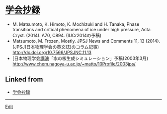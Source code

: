 # [学会抄録](学会抄録.md)


* M. Matsumoto, K. Himoto, K. Mochizuki and H. Tanaka, Phase transitions and critical phenomena of ice under high pressure, Acta Cryst. (2014). A70, C894. (IUCr2014の予稿)
* Matsumoto, M. Frozen, Mostly. JPSJ News and Comments 11, 13 (2014). (JPSJ(日本物理学会の英文誌)のコラム記事) http://dx.doi.org/10.7566/JPSJNC.11.13
* [日本物理学会[講演](講演.md)「水の核生成シミュレーション」予稿(2003年3月) http://www.chem.nagoya-u.ac.jp/~matto/10Profile/2003jps/



## Linked from

* [学会抄録](学会抄録.md)


----
[Edit](https://github.com/vitroid/vitroid.github.io/edit/master/MD/学会抄録.md)
